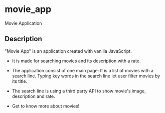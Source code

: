 # movie_app
Movie Application

## Description

"Movie App" is an application created with vanilla JavaScript. 
* It is made for searching movies and its description with a rate.
* The application consist of one main page: 
 It is a list of movies with a search line. Typing key words in the search line let user filter movies by its title.
* The search line is using a third party API to show movie's image, description and rate.

* Get to know more about movies!
